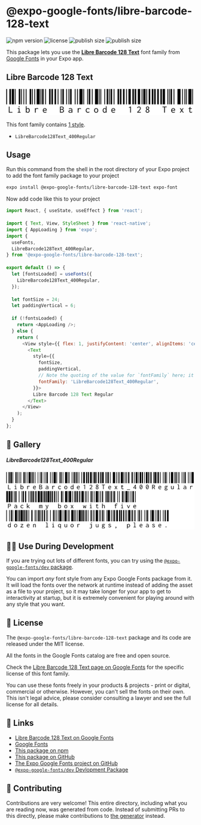 # @expo-google-fonts/libre-barcode-128-text

![npm version](https://flat.badgen.net/npm/v/@expo-google-fonts/libre-barcode-128-text)
![license](https://flat.badgen.net/github/license/expo/google-fonts)
![publish size](https://flat.badgen.net/packagephobia/install/@expo-google-fonts/libre-barcode-128-text)
![publish size](https://flat.badgen.net/packagephobia/publish/@expo-google-fonts/libre-barcode-128-text)

This package lets you use the [**Libre Barcode 128 Text**](https://fonts.google.com/specimen/Libre+Barcode+128+Text) font family from [Google Fonts](https://fonts.google.com/) in your Expo app.

## Libre Barcode 128 Text

![Libre Barcode 128 Text](./font-family.png)

This font family contains [1 style](#-gallery).

- `LibreBarcode128Text_400Regular`

## Usage

Run this command from the shell in the root directory of your Expo project to add the font family package to your project
```sh
expo install @expo-google-fonts/libre-barcode-128-text expo-font
```

Now add code like this to your project
```js
import React, { useState, useEffect } from 'react';

import { Text, View, StyleSheet } from 'react-native';
import { AppLoading } from 'expo';
import {
  useFonts,
  LibreBarcode128Text_400Regular,
} from '@expo-google-fonts/libre-barcode-128-text';

export default () => {
  let [fontsLoaded] = useFonts({
    LibreBarcode128Text_400Regular,
  });

  let fontSize = 24;
  let paddingVertical = 6;

  if (!fontsLoaded) {
    return <AppLoading />;
  } else {
    return (
      <View style={{ flex: 1, justifyContent: 'center', alignItems: 'center' }}>
        <Text
          style={{
            fontSize,
            paddingVertical,
            // Note the quoting of the value for `fontFamily` here; it expects a string!
            fontFamily: 'LibreBarcode128Text_400Regular',
          }}>
          Libre Barcode 128 Text Regular
        </Text>
      </View>
    );
  }
};

```

## 🔡 Gallery

##### LibreBarcode128Text_400Regular
![LibreBarcode128Text_400Regular](./LibreBarcode128Text_400Regular.ttf.png)


## 👩‍💻 Use During Development

If you are trying out lots of different fonts, you can try using the [`@expo-google-fonts/dev` package](https://github.com/expo/google-fonts/tree/master/font-packages/dev#readme).

You can import *any* font style from any Expo Google Fonts package from it. It will load the fonts
over the network at runtime instead of adding the asset as a file to your project, so it may take longer
for your app to get to interactivity at startup, but it is extremely convenient
for playing around with any style that you want.

## 📖 License

The `@expo-google-fonts/libre-barcode-128-text` package and its code are released under the MIT license.

All the fonts in the Google Fonts catalog are free and open source.

Check the [Libre Barcode 128 Text page on Google Fonts](https://fonts.google.com/specimen/Libre+Barcode+128+Text) for the specific license of this font family.

You can use these fonts freely in your products & projects - print or digital, commercial or otherwise. However, you can't sell the fonts on their own. This isn't legal advice, please consider consulting a lawyer and see the full license for all details.

## 🔗 Links

- [Libre Barcode 128 Text on Google Fonts](https://fonts.google.com/specimen/Libre+Barcode+128+Text)
- [Google Fonts](https://fonts.google.com/)
- [This package on npm](https://www.npmjs.com/package/@expo-google-fonts/libre-barcode-128-text)
- [This package on GitHub](https://github.com/expo/google-fonts/tree/master/font-packages/libre-barcode-128-text)
- [The Expo Google Fonts project on GitHub](https://github.com/expo/google-fonts)
- [`@expo-google-fonts/dev` Devlopment Package](https://github.com/expo/google-fonts/tree/master/font-packages/dev)

## 🤝 Contributing

Contributions are very welcome! This entire directory, including what you are reading now, was generated from code. Instead of submitting PRs to this directly, please make contributions to [the generator](https://github.com/expo/google-fonts/tree/master/packages/generator) instead.
